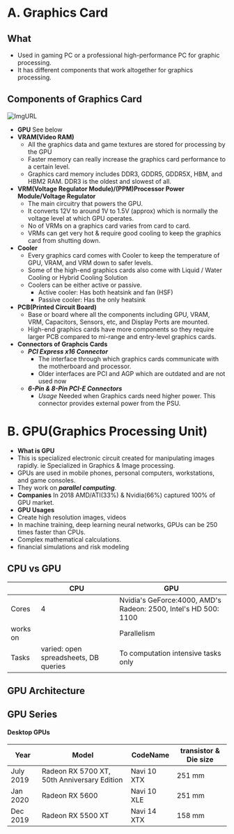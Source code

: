 # A. Graphics Card
## What
  - Used in gaming PC or a professional high-performance PC for graphic processing.
  - It has different components that work altogether for graphics processing.
  
## Components of Graphics Card
![ImgURL](https://i.ibb.co/rykQ0bJ/graphics-card-components.jpg)  
- **GPU** See below
- **VRAM(Video RAM)** 
  - All the graphics data and game textures are stored for processing by the GPU
  - Faster memory can really increase the graphics card performance to a certain level.
  - Graphics card memory includes DDR3, GDDR5, GDDR5X, HBM, and HBM2 RAM. DDR3 is the oldest and slowest of all.
- **VRM(Voltage Regulator Module)/(PPM)Processor Power Module/Voltage Regulator**
  - The main circuitry that powers the GPU. 
  - It converts 12V to around 1V to 1.5V (approx) which is normally the voltage level at which GPU operates.
  - No of VRMs on a graphics card varies from card to card. 
  - VRMs can get very hot & require good cooling to keep the graphics card from shutting down.
- **Cooler**
  - Every graphics card comes with Cooler to keep the temperature of GPU, VRAM, and VRM down to safer levels.
  - Some of the high-end graphics cards also come with Liquid / Water Cooling or Hybrid Cooling Solution      
  - Coolers can be either active or passive.
    - Active cooler: Has both heatsink and fan (HSF)
    - Passive cooler: Has the only heatsink
- **PCB(Printed Circuit Board)**
  - Base or board where all the components including GPU, VRAM, VRM, Capacitors, Sensors, etc, and Display Ports are mounted.
  - High-end graphics cards have more components so they require larger PCB compared to mi-range and entry-level graphics cards.
- **Connectors of Graphcis Cards**
  - ***PCI Express x16 Connector***
    - The interface through which graphics cards communicate with the motherboard and processor.
    - Older interfaces are PCI and AGP which are outdated and are not used now
  - ***6-Pin & 8-Pin PCI-E Connectors***
    - *Usage* Needed when Graphics cards need higher power. This connector provides external power from the PSU.
  
# B. GPU(Graphics Processing Unit)
- **What is GPU**
- This is specialized electronic circuit created for manipulating images rapidly. ie Specialized in Graphics & Image processing.
- GPUs are used in mobile phones, personal computers, workstations, and game consoles.
- They work on ***parallel computing***.
- **Companies** In 2018 AMD/ATI(33%) & Nvidia(66%) captured 100% of GPU market.	
- **GPU Usages**
- Create high resolution images, videos
- In machine training, deep learning neural networks, GPUs can be 250 times faster than CPUs.
- Complex mathematical calculations.
- financial simulations and risk modeling
## CPU vs GPU

|  | CPU | GPU |
| --- | --- | --- |
| Cores | 4 | Nvidia's GeForce:4000, AMD's Radeon: 2500, Intel's HD 500: 1100 |
| works on | | Parallelism |
| Tasks | varied: open spreadsheets, DB queries | To computation intensive tasks only |

## GPU Architecture

## GPU Series
#### Desktop GPUs

| Year | Model | CodeName | transistor & Die size |
| --- | --- | --- | --- |
| July 2019 | Radeon RX 5700 XT, 50th Anniversary Edition | Navi 10 XTX | 251 mm |
| Jan 2020 | Radeon RX 5600 | Navi 10 XLE | 251 mm |
| Dec 2019 | Radeon RX 5500 XT | Navi 14 XTX | 158 mm |
